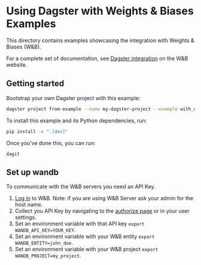 # Using Dagster with Weights & Biases Examples

This directory contains examples showcasing the integration with Weights & Biases (W&B).

For a complete set of documentation, see [Dagster integration](https://docs.wandb.ai/guides/integrations/dagster) on the W&B website.

## Getting started

Bootstrap your own Dagster project with this example:

```bash
dagster project from-example --name my-dagster-project --example with_wandb
```

To install this example and its Python dependencies, run:

```bash
pip install -e ".[dev]"
```

Once you've done this, you can run:

```
dagit
```

## Set up wandb

To communicate with the W&B servers you need an API Key.

1. [Log in](https://wandb.ai/login) to W&B. Note: if you are using W&B Server ask your admin for the host name.
2. Collect you API Key by navigating to the [authorize page](https://wandb.ai/authorize) or in your user settings.
3. Set an environment variable with that API key `export WANDB_API_KEY=YOUR_KEY`.
4. Set an environment variable with your W&B entity `export WANDB_ENTITY=john_doe`.
5. Set an environment variable with your W&B project `export WANDB_PROJECT=my_project`.